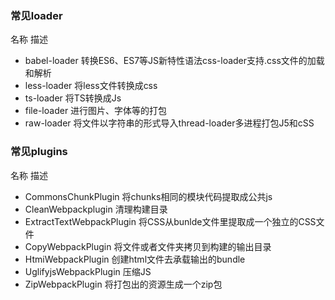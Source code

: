### 常见loader  
名称     描述
+ babel-loader     转换ES6、ES7等JS新特性语法css-loader支持.css文件的加载和解析
+ less-loader      将less文件转换成css
+ ts-loader        将TS转换成Js
+ file-loader      进行图片、字体等的打包
+ raw-loader       将文件以字符串的形式导入thread-loader多进程打包J5和cSS
### 常见plugins  
名称              描述
+ CommonsChunkPlugin    将chunks相同的模块代码提取成公共js  
+ CleanWebpackplugin    清理构建目录  
+ ExtractTextWebpackPlugin  将CSS从bunlde文件里提取成一个独立的CSS文件  
+ CopyWebpackPlugin    将文件或者文件夹拷贝到构建的输出目录  
+ HtmiWebpackPlugin      创建html文件去承载输出的bundle  
+ UglifyjsWebpackPlugin    压缩JS  
+ ZipWebpackPlugin      将打包出的资源生成一个zip包  
